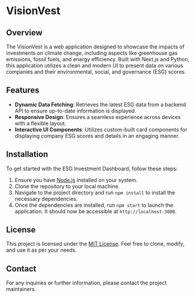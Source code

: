 # VisionVest

## Overview

The VisionVest is a web application designed to showcase the impacts of investments on climate change, including aspects like greenhouse gas emissions, fossil fuels, and energy efficiency. Built with Next.js and Python, this application utilizes a clean and modern UI to present data on various companies and their environmental, social, and governance (ESG) scores.

## Features

- **Dynamic Data Fetching**: Retrieves the latest ESG data from a backend API to ensure up-to-date information is displayed.
- **Responsive Design**: Ensures a seamless experience across devices with a flexible layout.
- **Interactive UI Components**: Utilizes custom-built card components for displaying company ESG scores and details in an engaging manner.

## Installation

To get started with the ESG Investment Dashboard, follow these steps:

1. Ensure you have [Node.js](https://nodejs.org/) installed on your system.
2. Clone the repository to your local machine.
3. Navigate to the project directory and run `npm install` to install the necessary dependencies.
4. Once the dependencies are installed, run `npm start` to launch the application. It should now be accessible at `http://localhost:3000`.

## License

This project is licensed under the [MIT License](LICENSE.md). Feel free to clone, modify, and use it as per your needs.

## Contact

For any inquiries or further information, please contact the project maintainers.
